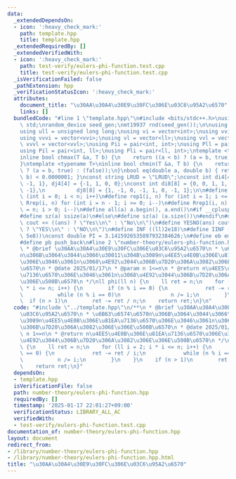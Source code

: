 ```yaml
---
data:
  _extendedDependsOn:
  - icon: ':heavy_check_mark:'
    path: template.hpp
    title: template.hpp
  _extendedRequiredBy: []
  _extendedVerifiedWith:
  - icon: ':heavy_check_mark:'
    path: test-verify/eulers-phi-function.test.cpp
    title: test-verify/eulers-phi-function.test.cpp
  _isVerificationFailed: false
  _pathExtension: hpp
  _verificationStatusIcon: ':heavy_check_mark:'
  attributes:
    document_title: "\u30AA\u30A4\u30E9\u30FC\u306E\u03C6\u95A2\u6570"
    links: []
  bundledCode: "#line 1 \"template.hpp\"\n#include <bits/stdc++.h>\nusing namespace\
    \ std;\nrandom_device seed_gen;\nmt19937 rnd(seed_gen());\n\nusing ll = long long;\n\
    using ull = unsigned long long;\nusing vi = vector<int>;\nusing vvi = vector<vi>;\n\
    using vvvi = vector<vvi>;\nusing vl = vector<ll>;\nusing vvl = vector<vl>;\nusing\
    \ vvvl = vector<vvl>;\nusing Pii = pair<int, int>;\nusing Pll = pair<ll, ll>;\n\
    using Pil = pair<int, ll>;\nusing Pli = pair<ll, int>;\ntemplate <typename T>\n\
    inline bool chmax(T &a, T b) {\n    return ((a < b) ? (a = b, true) : (false));\n\
    }\ntemplate <typename T>\ninline bool chmin(T &a, T b) {\n    return ((a > b)\
    \ ? (a = b, true) : (false));\n}\nbool eq(double a, double b) { return abs(a -\
    \ b) < 0.0000001; }\nconst string LRUD = \"LRUD\";\nconst int di4[4] = {0, 0,\
    \ -1, 1}, dj4[4] = {-1, 1, 0, 0};\nconst int di8[8] = {0, 0, 1, 1, 1, -1, -1,\
    \ -1},\n          dj8[8] = {1, -1, 0, -1, 1, 0, -1, 1};\n\n#define rep(i, n) for\
    \ (int i = 0; i < n; i++)\n#define rep1(i, n) for (int i = 1; i <= n; i++)\n#define\
    \ Rrep(i, n) for (int i = n - 1; i >= 0; i--)\n#define Rrep1(i, n) for (int i\
    \ = n; i > 0; i--)\n#define all(a) a.begin(), a.end()\n#if __cplusplus >= 202003L\n\
    #define sz(a) ssize(a)\n#else\n#define sz(a) (a.size())\n#endif\n#define yesno(ans)\
    \ cout << ((ans) ? \"Yes\\n\" : \"No\\n\")\n#define YESNO(ans) cout << ((ans)\
    \ ? \"YES\\n\" : \"NO\\n\")\n#define INF ((ll)2e18)\n#define IINF ((int)(1e9 +\
    \ 5e8))\nconst double PI = 3.1415926535897932384626;\n#define eb emplace_back\n\
    #define pb push_back\n#line 2 \"number-theory/eulers-phi-function.hpp\"\n/**\n\
    \ * @brief \u30AA\u30A4\u30E9\u30FC\u306E\u03C6\u95A2\u6570\n * \u6B63\u6574\u6570\
    n\u306B\u3064\u3044\u3066\u30011\u304B\u3089n\u4EE5\u4E0B\u306E\u81EA\u7136\u6570\
    \u306E\u3046\u3061n\u3068\u4E92\u3044\u306B\u7D20\u306A\u3082\u306E\u306E\u500B\
    \u6570\n * @date 2025/01/17\n * @param n 1<=n\n * @return n\u4EE5\u4E0B\u306E\u81EA\
    \u7136\u6570\u306E\u3046\u3061n\u3068\u4E92\u3044\u306B\u7D20\u306A\u3082\u306E\
    \u306E\u500B\u6570\n */\nll phi(ll n) {\n    ll ret = n;\n    for (ll i = 2; i\
    \ * i <= n; i++) {\n        if (n % i == 0) {\n            ret -= ret / i;\n \
    \           while (n % i == 0)\n                n /= i;\n        }\n    }\n  \
    \  if (n > 1)\n        ret -= ret / n;\n    return ret;\n}\n"
  code: "#include \"../template.hpp\"\n/**\n * @brief \u30AA\u30A4\u30E9\u30FC\u306E\
    \u03C6\u95A2\u6570\n * \u6B63\u6574\u6570n\u306B\u3064\u3044\u3066\u30011\u304B\
    \u3089n\u4EE5\u4E0B\u306E\u81EA\u7136\u6570\u306E\u3046\u3061n\u3068\u4E92\u3044\
    \u306B\u7D20\u306A\u3082\u306E\u306E\u500B\u6570\n * @date 2025/01/17\n * @param\
    \ n 1<=n\n * @return n\u4EE5\u4E0B\u306E\u81EA\u7136\u6570\u306E\u3046\u3061n\u3068\
    \u4E92\u3044\u306B\u7D20\u306A\u3082\u306E\u306E\u500B\u6570\n */\nll phi(ll n)\
    \ {\n    ll ret = n;\n    for (ll i = 2; i * i <= n; i++) {\n        if (n % i\
    \ == 0) {\n            ret -= ret / i;\n            while (n % i == 0)\n     \
    \           n /= i;\n        }\n    }\n    if (n > 1)\n        ret -= ret / n;\n\
    \    return ret;\n}"
  dependsOn:
  - template.hpp
  isVerificationFile: false
  path: number-theory/eulers-phi-function.hpp
  requiredBy: []
  timestamp: '2025-01-17 22:01:27+09:00'
  verificationStatus: LIBRARY_ALL_AC
  verifiedWith:
  - test-verify/eulers-phi-function.test.cpp
documentation_of: number-theory/eulers-phi-function.hpp
layout: document
redirect_from:
- /library/number-theory/eulers-phi-function.hpp
- /library/number-theory/eulers-phi-function.hpp.html
title: "\u30AA\u30A4\u30E9\u30FC\u306E\u03C6\u95A2\u6570"
---
```

